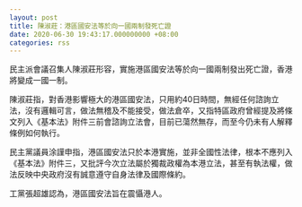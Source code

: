 ```yaml
---
layout: post
title: 陳淑莊：港區國安法等於向一國兩制發死亡證
date: 2020-06-30 19:43:17.000000000 +08:00
categories: rss
---
```


民主派會議召集人陳淑莊形容，實施港區國安法等於向一國兩制發出死亡證，香港將變成一國一制。

陳淑莊指，對香港影響極大的港區國安法，只用約40日時間，無經任何諮詢立法，沒有邏輯可言，做法無稽及不能接受，做法倉卒，又指特區政府曾經提及將條文列入《基本法》附件三前會諮詢立法會，目前已蕩然無存，而至今仍未有人解釋條例如何執行。

民主黨議員涂謹申指，港區國安法只於本港實施，並非全國性法律，根本不應列入《基本法》附件三，又批評今次立法屬於獨裁政權為本港立法，甚至有執法權，做法反映中央政府沒有誠意遵守自身法律及國際條約。

工黨張超雄認為，港區國安法旨在震懾港人。
